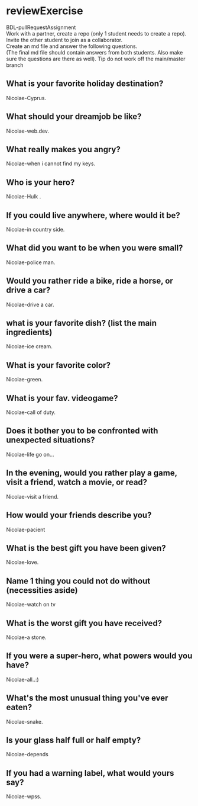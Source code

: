 # reviewExercise

BDL-pullRequestAssignment \
Work with a partner, create a repo (only 1 student needs to create a repo). \
Invite the other student to join as a collaborator. \
Create an md file and answer the following questions. \
(The final md file should contain answers from both students. Also make sure the questions are there as well).
Tip do not work off the main/master branch
​
## What is your favorite holiday destination?
Nicolae-Cyprus.
## What should your dreamjob be like?
Nicolae-web.dev.
## What really makes you angry?
Nicolae-when i cannot find my keys.
## Who is your hero?
Nicolae-Hulk  . 
## If you could live anywhere, where would it be?
Nicolae-in country side.
## What did you want to be when you were small?
Nicolae-police man.
## Would you rather ride a bike, ride a horse, or drive a car?
Nicolae-drive a car.
## what is your favorite dish? (list the main ingredients)
Nicolae-ice cream.
## What is your favorite color?
Nicolae-green.
## What is your fav. videogame?
Nicolae-call of duty.
## Does it bother you to be confronted with unexpected situations?
Nicolae-life go on...
## In the evening, would you rather play a game, visit a friend, watch a movie, or read?
Nicolae-visit a friend.
## How would your friends describe you?
Nicolae-pacient
## What is the best gift you have been given?
Nicolae-love.
## Name 1 thing you could not do without (necessities aside)
Nicolae-watch on tv
## What is the worst gift you have received?
Nicolae-a stone.
## If you were a super-hero, what powers would you have?
Nicolae-all..:)
## What's the most unusual thing you've ever eaten?
Nicolae-snake.
## Is your glass half full or half empty?
Nicolae-depends
## If you had a warning label, what would yours say?
Nicolae-wpss.